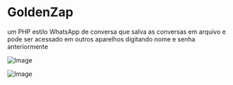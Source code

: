 # GoldenZap
um PHP estilo WhatsApp de conversa que salva as conversas em arquivo e pode ser acessado em outros aparelhos digitando nome e senha anteriormente

![Image](https://github.com/user-attachments/assets/27e49236-7aa6-443a-aac6-4426828b8dd7)

![Image](https://github.com/user-attachments/assets/3c88d6d3-7e84-4780-b097-cb68ea92e189)
